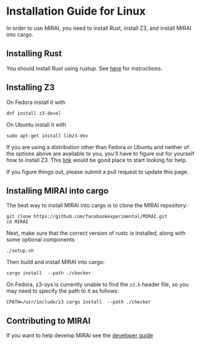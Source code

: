 # Installation Guide for Linux

In order to use MIRAI, you need to install Rust, install Z3, and install MIRAI into cargo.

## Installing Rust

You should install Rust using rustup. See [here](https://doc.rust-lang.org/book/ch01-01-installation.html)
for instructions.

## Installing Z3

On Fedora install it with
```
dnf install z3-devel
```
On Ubuntu install it with
```
sudo apt-get install libz3-dev
```

If you are using a distribution other than Fedora or Ubuntu and neither of the options above are available to you,
you'll have to figure out for yourself how to install Z3. This [link](https://github.com/Z3Prover/z3) would be
good place to start looking for help.

If you figure things out, please submit a pull request to update this page.

## Installing MIRAI into cargo

The best way to install MIRAI into cargo is to clone the MIRAI repository:

```
git clone https://github.com/facebookexperimental/MIRAI.git
cd MIRAI
```

Next, make sure that the correct version of rustc is installed, along with some optional components
```
./setup.sh
```

Then build and install MIRAI into cargo:
```
cargo install  --path ./checker
```

On Fedora, z3-sys is currently unable to find the `z3.h` header file, so
you may need to specify the path to it as follows:
```
CPATH=/usr/include/z3 cargo install  --path ./checker
```

## Contributing to MIRAI

If you want to help develop MIRAI see the [developer guide](https://github.com/facebookexperimental/MIRAI/blob/main/documentation/DeveloperGuide.md)
